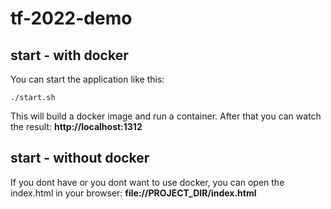 # tf-2022-demo

## start - with docker

You can start the application like this:
```shell
./start.sh
```
This will build a docker image and run a container. After that you can watch the result: **http://localhost:1312**

## start - without docker

If you dont have or you dont want to use docker, you can open the index.html in your browser: **file://PROJECT_DIR/index.html**
